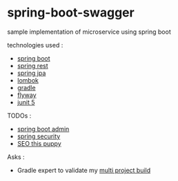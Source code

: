 # spring-boot-swagger
sample implementation of microservice using spring boot

technologies used :

- [spring boot](https://spring.io/projects/spring-boot)
- [spring rest](https://spring.io/guides/gs/rest-service/)
- [spring jpa](https://spring.io/projects/spring-data-jpa)
- [lombok](https://projectlombok.org/)
- [gradle](https://gradle.org/)
- [flyway](https://flywaydb.org/)
- [junit 5](https://junit.org/junit5/)

TODOs :

- [spring boot admin](https://github.com/codecentric/spring-boot-admin)
- [spring security](https://spring.io/projects/spring-security)
- [SEO this puppy](https://help.github.com/en/articles/search-engine-optimization-for-github-pages)

Asks :

- Gradle expert to validate my [multi project build](https://guides.gradle.org/creating-multi-project-builds/)
